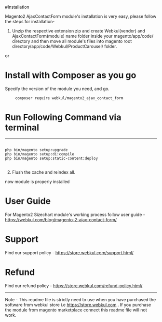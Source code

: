 #Installation

Magento2 AjaxContactForm module's installation is very easy, please follow the steps for installation-

1. Unzip the respective extension zip and create Webkul(vendor) and AjaxContactForm(module) name folder inside your magento/app/code/ directory and then move all module's files into magento root directory/app/code/Webkul/ProductCarousel/ folder.

or

# Install with Composer as you go

Specify the version of the module you need, and go.
<pre>
    <code>composer require webkul/magento2_ajax_contact_form</code>
</pre>

# Run Following Command via terminal
-----------------------------------
<pre>
    <code>
php bin/magento setup:upgrade
php bin/magento setup:di:compile
php bin/magento setup:static-content:deploy
</code>
</pre>

2. Flush the cache and reindex all.

now module is properly installed

# User Guide

For Magento2 Sizechart module's working process follow user guide - https://webkul.com/blog/magento-2-ajax-contact-form/

# Support

Find our support policy - https://store.webkul.com/support.html/

# Refund

Find our refund policy - https://store.webkul.com/refund-policy.html/

----------------------------------------------------------------------------------------
Note - This readme file is strictly need to use when you have purchased the software from
webkul store i.e https://store.webkul.com . If you purchase the module from magento marketplace
connect this readme file will not work.
